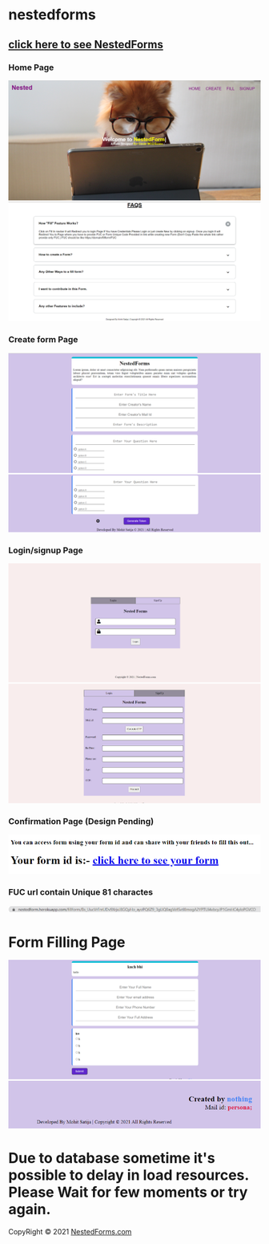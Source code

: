 # nestedforms
<h2><a href="https://nestedform.herokuapp.com/">click here to see NestedForms</a></h2>

<h3>Home Page</h3>
<img src="rdf/mohit.png">

<img src="rdf/mohit2.png">

<h3>Create form Page</h3>
<img src="rdf/mohit3.png">

<img src="rdf/mohit4.png">

<h3>Login/signup Page</h3>
<img src="rdf/mohit5.png">

<img src="rdf/mohit6.png">

<h3>Confirmation Page (Design Pending)</h3>
<img src="rdf/mohit7.png">

<h3>FUC url contain Unique 81 charactes</h3>
<img src="rdf/mohit8.png">


<h1>Form Filling Page</h1>
<img src="rdf/mohit9.png">

<img src="rdf/mohit10.png">

<h1>Due to database sometime it's possible to delay in load resources. Please Wait for few moments or try again.</h1>

CopyRight &copy; 2021 <a href="https://nestedform.herokuapp.com/">NestedForms.com</a>

